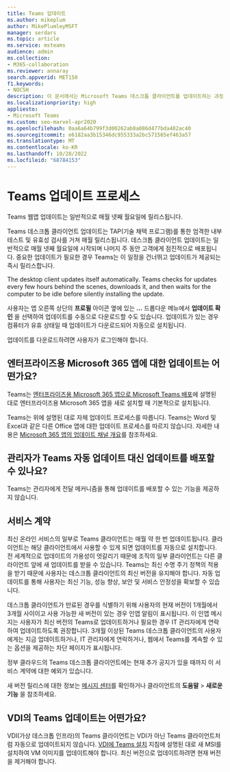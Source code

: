 ```yaml
---
title: Teams 업데이트
ms.author: mikeplum
author: MikePlumleyMSFT
manager: serdars
ms.topic: article
ms.service: msteams
audience: admin
ms.collection:
- M365-collaboration
ms.reviewer: annaray
search.appverid: MET150
f1.keywords:
- NOCSH
description: 이 문서에서는 Microsoft Teams 데스크톱 클라이언트를 업데이트하는 과정에 대해 알아봅니다.
ms.localizationpriority: high
appliesto:
- Microsoft Teams
ms.custom: seo-marvel-apr2020
ms.openlocfilehash: 0aa6a64b799f3d00262ab8a086d477bda482ac40
ms.sourcegitcommit: e6182aa3b15346dc955333a2bc571565ef463a57
ms.translationtype: MT
ms.contentlocale: ko-KR
ms.lasthandoff: 10/28/2022
ms.locfileid: "68784153"
---
```

# <a name="teams-update-process"></a>Teams 업데이트 프로세스

Teams 웹앱 업데이트는 일반적으로 매월 넷째 월요일에 릴리스됩니다.

Teams 데스크톱 클라이언트 업데이트는 TAP(기술 채택 프로그램)를 통한 엄격한 내부 테스트 및 유효성 검사를 거쳐 매월 릴리스됩니다. 데스크톱 클라이언트 업데이트는 일반적으로 매월 넷째 월요일에 시작되며 나머지 주 동안 고객에게 점진적으로 배포됩니다. 중요한 업데이트가 필요한 경우 Teams는 이 일정을 건너뛰고 업데이트가 제공되는 즉시 릴리스합니다.

The desktop client updates itself automatically. Teams checks for updates every few hours behind the scenes, downloads it, and then waits for the computer to be idle before silently installing the update.

사용자는 앱 오른쪽 상단의 **프로필** 아이콘 옆에 있는 **...** 드롭다운 메뉴에서 **업데이트 확인** 을 선택하여 업데이트를 수동으로 다운로드할 수도 있습니다. 업데이트가 있는 경우 컴퓨터가 유휴 상태일 때 업데이트가 다운로드되어 자동으로 설치됩니다.

업데이트를 다운로드하려면 사용자가 로그인해야 합니다.

## <a name="what-about-updates-to-microsoft-365-apps-for-enterprise"></a>엔터프라이즈용 Microsoft 365 앱에 대한 업데이트는 어떤가요?

Teams는 [엔터프라이즈용 Microsoft 365 앱으로 Microsoft Teams 배포](/DeployOffice/teams-install)에 설명된 대로 엔터프라이즈용 Microsoft 365 앱을 새로 설치할 때 기본적으로 설치됩니다.

Teams는 위에 설명된 대로 자체 업데이트 프로세스를 따릅니다. Teams는 Word 및 Excel과 같은 다른 Office 앱에 대한 업데이트 프로세스를 따르지 않습니다. 자세한 내용은 [Microsoft 365 앱의 업데이트 채널 개요](/DeployOffice/overview-update-channels)를 참조하세요.

## <a name="can-admins-deploy-updates-instead-of-teams-auto-updating"></a>관리자가 Teams 자동 업데이트 대신 업데이트를 배포할 수 있나요?

Teams는 관리자에게 전달 메커니즘을 통해 업데이트를 배포할 수 있는 기능을 제공하지 않습니다.

## <a name="servicing-agreement"></a>서비스 계약

최신 온라인 서비스의 일부로 Teams 클라이언트는 매월 약 한 번 업데이트됩니다. 클라이언트는 해당 클라이언트에서 사용할 수 있게 되면 업데이트를 자동으로 설치합니다. 전 세계적으로 업데이트의 가용성이 엇갈리기 때문에 조직의 일부 클라이언트는 다른 클라이언트 앞에 새 업데이트를 받을 수 있습니다. Teams는 최신 수명 주기 정책의 적용을 받기 때문에 사용자는 데스크톱 클라이언트의 최신 버전을 유지해야 합니다. 자동 업데이트를 통해 사용자는 최신 기능, 성능 향상, 보안 및 서비스 안정성을 확보할 수 있습니다.

데스크톱 클라이언트가 만료된 경우를 식별하기 위해 사용자의 현재 버전이 1개월에서 3개월 사이이고 사용 가능한 새 버전이 있는 경우 인앱 알림이 표시됩니다. 이 인앱 메시지는 사용자가 최신 버전의 Teams로 업데이트하거나 필요한 경우 IT 관리자에게 연락하여 업데이트하도록 권장합니다. 3개월 이상된 Teams 데스크톱 클라이언트의 사용자에게는 지금 업데이트하거나, IT 관리자에게 연락하거나, 웹에서 Teams를 계속할 수 있는 옵션을 제공하는 차단 페이지가 표시됩니다.

정부 클라우드의 Teams 데스크톱 클라이언트에는 현재 추가 공지가 있을 때까지 이 서비스 계약에 대한 예외가 있습니다.

새 버전 릴리스에 대한 정보는 [메시지 센터](https://admin.microsoft.com/AdminPortal/Home#/MessageCenter)를 확인하거나 클라이언트의 **도움말** > **새로운 기능** 을 참조하세요.

## <a name="what-about-updates-to-teams-on-vdi"></a>VDI의 Teams 업데이트는 어떤가요?

VDI(가상 데스크톱 인프라)의 Teams 클라이언트는 VDI가 아닌 Teams 클라이언트처럼 자동으로 업데이트되지 않습니다. [VDI에 Teams 설치](teams-for-vdi.md) 지침에 설명된 대로 새 MSI를 설치하여 VM 이미지를 업데이트해야 합니다. 최신 버전으로 업데이트하려면 현재 버전을 제거해야 합니다.
